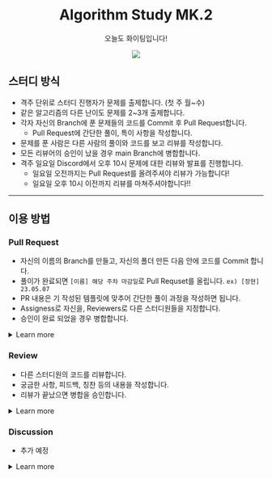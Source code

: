 <div align="center">
  <h1>Algorithm Study MK.2</h1>
  <p>오늘도 화이팅입니다!</p>
  <img src="https://hits.seeyoufarm.com/api/count/incr/badge.svg?url=https://github.com/BRIDGE-AS/Algorithm-Study-MK.2&count_bg=%#0288D1&title_bg=%233B3B3B&icon=github.svg&icon_color=%23E7E7E7&title=hits&edge_flat=false"/>
</div>

## 스터디 방식
- 격주 단위로 스터디 진행자가 문제를 출제합니다. (첫 주 월~수)
- 같은 알고리즘의 다른 난이도 문제를 2~3개 출제합니다.
- 각자 자신의 Branch에 푼 문제들의 코드를 Commit 후 Pull Request합니다.
  - Pull Request에 간단한 풀이, 특이 사항을 작성합니다.
- 문제를 푼 사람은 다른 사람의 풀이와 코드를 보고 리뷰를 작성합니다.
- 모든 리뷰어의 승인이 났을 경우 main Branch에 병합합니다.
- 격주 일요일 Discord에서 오후 10시 문제에 대한 리뷰와 발표를 진행합니다.
  - 일요일 오전까지는 Pull Request를 올려주셔야 리뷰가 가능합니다!
  - 일요일 오후 10시 이전까지 리뷰를 마쳐주셔야합니다!!
  
---
## 이용 방법
### Pull Request
- 자신의 이름의 Branch를 만들고, 자신의 폴더 만든 다음 안에 코드를 Commit 합니다.
- 풀이가 완료되면 `[이름] 해당 주차 마감일`로 Pull Requset를 올립니다. `ex) [장현] 23.05.07`
- PR 내용은 기 작성된 템플릿에 맞추어 간단한 풀이 과정을 작성하면 됩니다.
- Assigness로 자신을, Reviewers로 다른 스터디원들을 지정합니다.
- 승인이 완료 되었을 경우 병합합니다.

<details>
<summary>Learn more</summary>
<img src="https://user-images.githubusercontent.com/29997371/236583839-9f007903-5fc0-43ef-a289-e899ad5299f7.png">
1. 자신의 이름으로 브랜치를 생성합니다. (최초 1회)
2. 
3. 
</details>

### Review
- 다른 스터디원의 코드를 리뷰합니다.
- 궁금한 사항, 피드백, 칭찬 등의 내용을 작성합니다.
- 리뷰가 끝났으면 병합을 승인합니다.

<details>
<summary>Learn more</summary>
추가 예정
</details>

### Discussion
- 추가 예정

<details>
<summary>Learn more</summary>
추가 예정
</details>